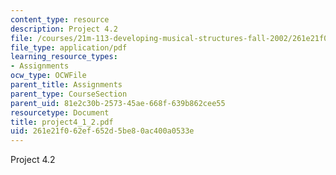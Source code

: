```yaml
---
content_type: resource
description: Project 4.2
file: /courses/21m-113-developing-musical-structures-fall-2002/261e21f062ef652d5be80ac400a0533e_project4_1_2.pdf
file_type: application/pdf
learning_resource_types:
- Assignments
ocw_type: OCWFile
parent_title: Assignments
parent_type: CourseSection
parent_uid: 81e2c30b-2573-45ae-668f-639b862cee55
resourcetype: Document
title: project4_1_2.pdf
uid: 261e21f0-62ef-652d-5be8-0ac400a0533e
---
```

Project 4.2

